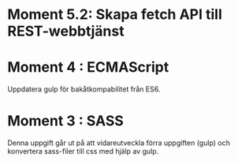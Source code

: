 # Moment 5.2: Skapa fetch API till REST-webbtjänst


# Moment 4 : ECMAScript 
Uppdatera gulp för bakåtkompabilitet från ES6.

# Moment 3 : SASS

Denna uppgift går ut på att vidareutveckla förra uppgiften (gulp) och konvertera sass-filer till css med hjälp av gulp. 

